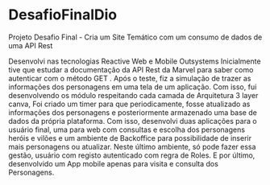 # DesafioFinalDio
Projeto Desafio Final - Cria um Site Temático com um consumo de dados de uma API Rest

Desenvolvi nas tecnologias Reactive Web e Mobile Outsystems
Inicialmente tive que estudar a documentação da API Rest da Marvel para saber como autenticar com o método GET .
Após o teste, fiz a simulação de trazer as informações dos personagens em uma tela de um aplicação.
Com isso, fui desenvolvendo os módulo respeitando cada camada de Arquitetura 3 layer canva,
Foi criado um timer para que periodicamente, fosse atualizado as informações dos personagens e posteriormente armazenado uma base de dados da própria plataforma.
Com isso, desenvolvi duas aplicações para o usuário final, uma para web com consultas e escolha dos personagens heróis e vilões e um ambiente de Backoffice para possibilidade de inserir mais personagens ou atualizar. Neste último ambiente, só pode fazer essa gestão, usuário com registo autenticado com regra de Roles.
E por último, desenvolvido um App mobile apenas para visita e consulta dos Personagens.
